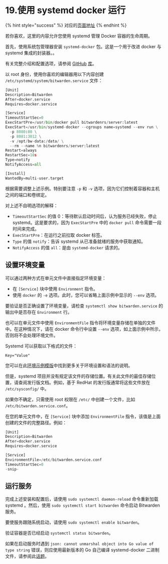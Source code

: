 # 19.使用 systemd docker 运行

{% hint style="success" %}
对应的[页面地址](https://github.com/dani-garcia/bitwarden_rs/wiki/Running-with-systemd-docker)
{% endhint %}

若你喜欢，这里的内容允许您使用 systemd 管理 Docker 容器的生命周期。

首先，使用系统包管理器安装 `systemd-docker` 包。这是一个用于改进 docker 与 systemd 集成的封装器。。

有关完整介绍和配置选项，请参阅 [GitHub](https://github.com/ibuildthecloud/systemd-docker) [库](https://github.com/ibuildthecloud/systemd-docker)。

以 root 身份，使用你喜欢的编辑器用以下内容创建 `/etc/systemd/system/bitwarden.service` 文件：

```python
[Unit]
Description=Bitwarden
After=docker.service
Requires=docker.service

[Service]
TimeoutStartSec=0
ExecStartPre=/usr/bin/docker pull bitwardenrs/server:latest
ExecStart=/usr/bin/systemd-docker --cgroups name=systemd --env run \
  -p 8080:80 \
  -p 8081:3012 \
  -v /opt/bw-data:/data/ \
  --rm --name %n bitwardenrs/server:latest
Restart=always
RestartSec=10s
Type=notify
NotifyAccess=all

[Install]
WantedBy=multi-user.target
```

根据需要调整上述示例。特别要注意 `-p` 和 `-v` 选项，因为它们控制着容器和主机之间的端口和卷绑定。

对上述不自明选项的解释：

* `TimeoutStartSec` 的值 0：等待默认启动时间后，认为服务已经失败，停止 systemd。这是要求的，因为 `ExecStartPre` 中的 `docker pull` 命令需要一段时间来完成。
* `ExecStartPre`：在运行之前拉取 docker 标签。
* `Type` 的值 `notify`：告诉 systemd 从已准备就绪的服务中获取通知。
* `NotifyAccess` 的值 `all`：是由 `systemd-docker` 请求的。

## 设置环境变量 <a id="setting-environment-variables"></a>

可以通过两种方式在单元文件中直接指定环境变量：

* 在 `[Service]` 块中使用 `Environment` 指令。
* 使用 `docker` 的 `-e` 选项。此时，您可以省略上面示例中显示的 `--env` 选项。

要验证是否正确设置了环境变量，请检查 `systemctl show bitwarden.service`  的输出中是否存在 `Environment` 行。

也可以在单元文件中使用 `EnvironmentFile` 指令将环境变量存储在单独的文件中。在这种情况下，请在 docker 命令行中设置 `--env` 选项，如上面示例中所示，否则将不会处理环境文件。

Systemd 可以获取以下格式的文件：

```text
Key="Value"
```

您可以在此[环境示例模版](https://github.com/dani-garcia/bitwarden_rs/blob/21325b7523a68ab3ae8d435ab5b73176db6155ff/.env.template)中找到更多关于环境设置和语法的说明。

但是，systemd 项目并没有规定该文件的存储位置。有关此文件的最佳存储位置，请查阅发行版文档。例如，基于 RedHat 的发行版通常将这些文件放在 `/etc/sysconfig/` 中。

如果你不确定，只需使用 root 权限在 `/etc/` 中创建一个文件，比如 `/etc/bitwarden.service.conf`。

在您的单元文件中，在 `[Service]` 块中添加 `EnvironmentFile` 指令，该值是上面创建的文件的完整路径。例如：

```python
[Unit]
Description=Bitwarden
After=docker.service
Requires=docker.service

[Service]
EnvironmentFile=/etc/bitwarden.service.conf
TimeoutStartSec=0
-snip-
```

## 运行服务 <a id="running-the-service"></a>

完成上述安装和配置后，请使用 `sudo systemctl daemon-reload` 命令重新加载systemd 。然后，使用 `sudo systemctl start bitwarden` 命令启动 Bitwarden 服务。

要使服务跟随系统启动，请使用 `sudo systemctl enable bitwarden`。

验证容器是否已经启动 `systemctl status bitwarden`。

如果在启动服务时遇到 `json: cannot unmarshal object into Go value of type string` 错误，则应使用最新版本的 Go 自己编译 systemd-docker 二进制文件，请参阅此[话题](https://github.com/ibuildthecloud/systemd-docker/issues/50)。

